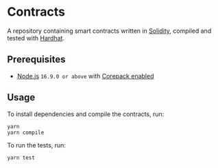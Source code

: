 # Contracts

A repository containing smart contracts written in [Solidity](https://soliditylang.org/), compiled and tested with [Hardhat](https://hardhat.org/).

## Prerequisites

- [Node.js](https://nodejs.org) `16.9.0 or above` with [Corepack enabled](https://nodejs.org/api/corepack.html)

## Usage

To install dependencies and compile the contracts, run:

```
yarn
yarn compile
```

To run the tests, run:

```
yarn test
```
